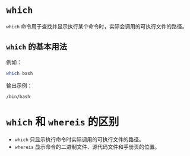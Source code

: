 # `which`

`which` 命令用于查找并显示执行某个命令时，实际会调用的可执行文件的路径。

## `which` 的基本用法

例如：

```sh
which bash
```

输出示例：

```
/bin/bash
```

# `which` 和 `whereis` 的区别

- `which` 只显示执行命令时实际调用的可执行文件的路径。
- `whereis` 显示命令的二进制文件、源代码文件和手册页的位置。

